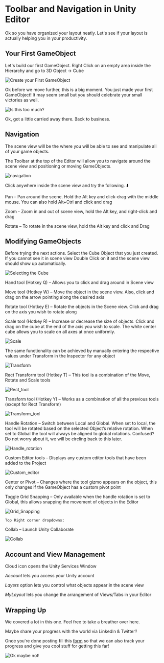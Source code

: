 #  Toolbar and Navigation in Unity Editor

Ok so you have organized your layout neatly. Let's see if your layout is actually helping you in your productivity.

## Your First GameObject

Let's build our first GameObject. Right Click on an empty area inside the Hierarchy and go to 3D Object -> Cube

![Create your First GameObject](./Images/CreateCube.png)

Ok before we move further, this is a big moment. You just made your first GameObject! It may seem small but you should celebrate your small victories as well.

![Is this too much?](https://media.giphy.com/media/IwAZ6dvvvaTtdI8SD5/giphy.gif)

Ok, got a little carried away there. Back to business.

## Navigation

The scene view will be the where you will be able to see and manipulate all of your game objects. 

The Toolbar at the top of the Editor will allow you to navigate around the scene view and positioning or moving GameObjects.

![navigation](./Images/navigation.png)

Click anywhere inside the scene view and try the following. ⬇️

Pan – Pan around the scene. Hold the Alt key and click-drag with the middle mouse. You can also hold Alt+Ctrl and click and drag

Zoom - Zoom in and out of scene view, hold the Alt key, and right-click and drag

Rotate – To rotate in the scene view, hold the Alt key and click and Drag

## Modifying GameObjects

Before trying the next actions. Select the Cube Object that you just created. If you cannot see it in scene view Double Click on it and the scene view should show up automatically.

![Selecting the Cube](./Images/CubeSelect.png)

Hand tool (Hotkey Q) – Allows you to click and drag around in Scene view

Move tool (Hotkey W) – Move the object in the scene view. Also, click and drag on the arrow pointing along the desired axis

Rotate tool (Hotkey E) – Rotate the objects in the Scene view. Click and drag on the axis you wish to rotate along

Scale tool (Hotkey R) – Increase or decrease the size of objects. Click and drag on the cube at the end of the axis you wish to scale. The white center cube allows you to scale on all axes at once uniformly. 

![Scale](./Images/Scale.png)

The same functionality can be achieved by manually entering the respective values under Transform in the Inspector for any object

![Transform](./Images/Transform.png)

Rect Transform tool (Hotkey T) – This tool is a combination of the Move, Rotate and Scale tools

![Rect_tool](./Images/Rect_tool.png)

Transform tool (Hotkey Y) – Works as a combination of all the previous tools (except for Rect Transform)

![Transform_tool](./Images/Transform_tool.png)

Handle Rotation – Switch between Local and Global. When set to local, the tool will be rotated based on the selected Object’s relative rotation. When set to Global the tool will always be aligned to global rotations. Confused? Do not worry about it, we will be circling back to this later.

![Handle_rotation](./Images/Handle_rotation.png)

Custom Editor tools – Displays any custom editor tools that have been added to the Project

![Custom_editor](./Images/Custom_editor.png)

Center or Pivot – Changes where the tool gizmo appears on the object, this only changes if the GameObject has a custom pivot point

Toggle Grid Snapping – Only available when the handle rotation is set to Global, this allows snapping the movement of objects in the Editor
    
![Grid_Snapping](./Images/Grid_Snapping.png)
    
    Top Right corner dropdowns: 
    
Collab – Launch Unity Collaborate
    
![Collab](./Images/COllab.png)
    
## Account and View Management

Cloud icon opens the Unity Services Window

*Account* lets you access your Unity account

*Layers* option lets you control what objects appear in the scene view

*MyLayout* lets you change the arrangement of Views/Tabs in your Editor


## Wrapping Up
   
We covered a lot in this one. Feel free to take a breather over here.

Maybe share your progress with the world via LinkedIn & Twitter?

Once you're done posting fill this [form](https://airtable.com/shrXGSkgf5NClpoIU) so that we can also track your progress and give you cool stuff for getting this far!

![Ok maybe not!](https://media.giphy.com/media/MrwTZfbNw4tgA7ijsR/giphy.gif)